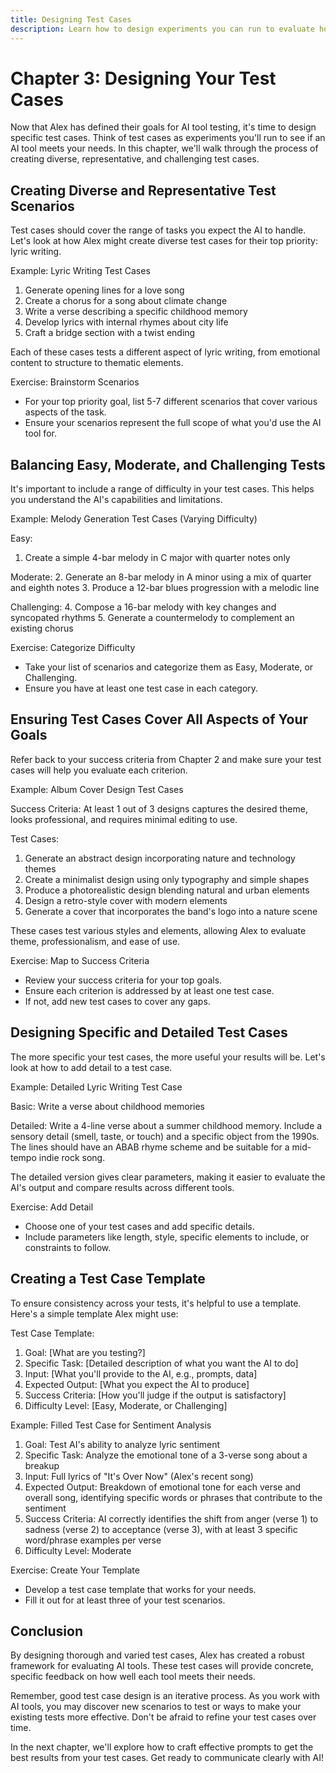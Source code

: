```yaml
---
title: Designing Test Cases
description: Learn how to design experiments you can run to evaluate how well an AI tool will work for your specific goals
---
```


# Chapter 3: Designing Your Test Cases

Now that Alex has defined their goals for AI tool testing, it's time to design specific test cases. Think of test cases as experiments you'll run to see if an AI tool meets your needs. In this chapter, we'll walk through the process of creating diverse, representative, and challenging test cases.

## Creating Diverse and Representative Test Scenarios

Test cases should cover the range of tasks you expect the AI to handle. Let's look at how Alex might create diverse test cases for their top priority: lyric writing.

Example: Lyric Writing Test Cases

1. Generate opening lines for a love song
2. Create a chorus for a song about climate change
3. Write a verse describing a specific childhood memory
4. Develop lyrics with internal rhymes about city life
5. Craft a bridge section with a twist ending

Each of these cases tests a different aspect of lyric writing, from emotional content to structure to thematic elements.

Exercise: Brainstorm Scenarios
- For your top priority goal, list 5-7 different scenarios that cover various aspects of the task.
- Ensure your scenarios represent the full scope of what you'd use the AI tool for.

## Balancing Easy, Moderate, and Challenging Tests

It's important to include a range of difficulty in your test cases. This helps you understand the AI's capabilities and limitations.

Example: Melody Generation Test Cases (Varying Difficulty)

Easy:
1. Create a simple 4-bar melody in C major with quarter notes only

Moderate:
2. Generate an 8-bar melody in A minor using a mix of quarter and eighth notes
3. Produce a 12-bar blues progression with a melodic line

Challenging:
4. Compose a 16-bar melody with key changes and syncopated rhythms
5. Generate a countermelody to complement an existing chorus

Exercise: Categorize Difficulty
- Take your list of scenarios and categorize them as Easy, Moderate, or Challenging.
- Ensure you have at least one test case in each category.

## Ensuring Test Cases Cover All Aspects of Your Goals

Refer back to your success criteria from Chapter 2 and make sure your test cases will help you evaluate each criterion.

Example: Album Cover Design Test Cases

Success Criteria: At least 1 out of 3 designs captures the desired theme, looks professional, and requires minimal editing to use.

Test Cases:
1. Generate an abstract design incorporating nature and technology themes
2. Create a minimalist design using only typography and simple shapes
3. Produce a photorealistic design blending natural and urban elements
4. Design a retro-style cover with modern elements
5. Generate a cover that incorporates the band's logo into a nature scene

These cases test various styles and elements, allowing Alex to evaluate theme, professionalism, and ease of use.

Exercise: Map to Success Criteria
- Review your success criteria for your top goals.
- Ensure each criterion is addressed by at least one test case.
- If not, add new test cases to cover any gaps.

## Designing Specific and Detailed Test Cases

The more specific your test cases, the more useful your results will be. Let's look at how to add detail to a test case.

Example: Detailed Lyric Writing Test Case

Basic: Write a verse about childhood memories

Detailed: Write a 4-line verse about a summer childhood memory. Include a sensory detail (smell, taste, or touch) and a specific object from the 1990s. The lines should have an ABAB rhyme scheme and be suitable for a mid-tempo indie rock song.

The detailed version gives clear parameters, making it easier to evaluate the AI's output and compare results across different tools.

Exercise: Add Detail
- Choose one of your test cases and add specific details.
- Include parameters like length, style, specific elements to include, or constraints to follow.

## Creating a Test Case Template

To ensure consistency across your tests, it's helpful to use a template. Here's a simple template Alex might use:

Test Case Template:
1. Goal: [What are you testing?]
2. Specific Task: [Detailed description of what you want the AI to do]
3. Input: [What you'll provide to the AI, e.g., prompts, data]
4. Expected Output: [What you expect the AI to produce]
5. Success Criteria: [How you'll judge if the output is satisfactory]
6. Difficulty Level: [Easy, Moderate, or Challenging]

Example: Filled Test Case for Sentiment Analysis

1. Goal: Test AI's ability to analyze lyric sentiment
2. Specific Task: Analyze the emotional tone of a 3-verse song about a breakup
3. Input: Full lyrics of "It's Over Now" (Alex's recent song)
4. Expected Output: Breakdown of emotional tone for each verse and overall song, identifying specific words or phrases that contribute to the sentiment
5. Success Criteria: AI correctly identifies the shift from anger (verse 1) to sadness (verse 2) to acceptance (verse 3), with at least 3 specific word/phrase examples per verse
6. Difficulty Level: Moderate

Exercise: Create Your Template
- Develop a test case template that works for your needs.
- Fill it out for at least three of your test scenarios.

## Conclusion

By designing thorough and varied test cases, Alex has created a robust framework for evaluating AI tools. These test cases will provide concrete, specific feedback on how well each tool meets their needs.

Remember, good test case design is an iterative process. As you work with AI tools, you may discover new scenarios to test or ways to make your existing tests more effective. Don't be afraid to refine your test cases over time.

In the next chapter, we'll explore how to craft effective prompts to get the best results from your test cases. Get ready to communicate clearly with AI!